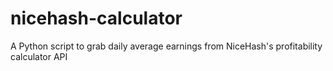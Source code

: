 # nicehash-calculator
A Python script to grab daily average earnings from NiceHash's profitability calculator API
